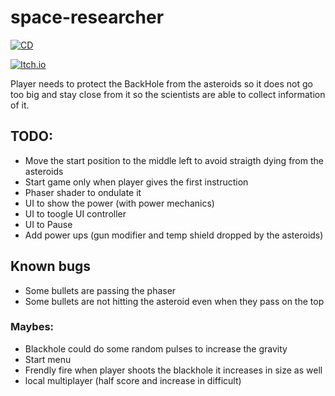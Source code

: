 # space-researcher
[![CD](https://github.com/maiconpintoabreu/space-researcher/actions/workflows/cd.yml/badge.svg)](https://github.com/maiconpintoabreu/space-researcher/actions/workflows/cd.yml)

[![Itch.io](https://static.itch.io/images/badge-color.svg)](https://maiconspas.itch.io/space-researcher?password=1gam)


Player needs to protect the BackHole from the asteroids so it does not go too big and stay close from it so the scientists are able to collect information of it.


## TODO:
* Move the start position to the middle left to avoid straigth dying from the asteroids
* Start game only when player gives the first instruction
* Phaser shader to ondulate it
* UI to show the power (with power mechanics)
* UI to toogle UI controller
* UI to Pause
* Add power ups (gun modifier and temp shield dropped by the asteroids) 

## Known bugs
* Some bullets are passing the phaser
* Some bullets are not hitting the asteroid even when they pass on the top

### Maybes:
* Blackhole could do some random pulses to increase the gravity
* Start menu
* Frendly fire when player shoots the blackhole it increases in size as well
* local multiplayer (half score and increase in difficult)

